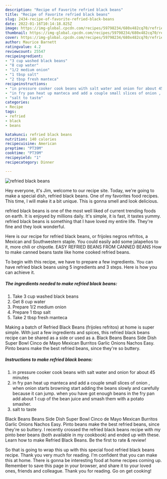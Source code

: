 ```yaml
---
description: "Recipe of Favorite refried black beans"
title: "Recipe of Favorite refried black beans"
slug: 2434-recipe-of-favorite-refried-black-beans
date: 2022-01-16T10:14:18.825Z
image: https://img-global.cpcdn.com/recipes/59798234/680x482cq70/refried-black-beans-recipe-main-photo.jpg
thumbnail: https://img-global.cpcdn.com/recipes/59798234/680x482cq70/refried-black-beans-recipe-main-photo.jpg
cover: https://img-global.cpcdn.com/recipes/59798234/680x482cq70/refried-black-beans-recipe-main-photo.jpg
author: Maurice Barnett
ratingvalue: 4.2
reviewcount: 25547
recipeingredient:
- "3 cup washed black beans"
- "8 cup water"
- "1/2 medium onion"
- "1 tbsp salt"
- "2 tbsp fresh manteca"
recipeinstructions:
- "in pressure cooker cook beans with salt water and onion for about 45 minutes"
- "in fry pan heat up manteca and add a couple small slices of onion , when onion starts browning start adding the beans slowly and carefully because it can jump. when you have got enough beans in the fry pan add about 1 cup of the bean juice and smash them with a potato smasher."
- "salt to taste"
categories:
- Recipe
tags:
- refried
- black
- beans

katakunci: refried black beans 
nutrition: 140 calories
recipecuisine: American
preptime: "PT39M"
cooktime: "PT39M"
recipeyield: "1"
recipecategory: Dinner

---
```



![refried black beans](https://img-global.cpcdn.com/recipes/59798234/680x482cq70/refried-black-beans-recipe-main-photo.jpg)

Hey everyone, it's Jim, welcome to our recipe site. Today, we're going to make a special dish, refried black beans. One of my favorites food recipes. This time, I will make it a bit unique. This is gonna smell and look delicious.

refried black beans is one of the most well liked of current trending foods on earth. It is enjoyed by millions daily. It's simple, it is fast, it tastes yummy. refried black beans is something that I have loved my entire life. They're fine and they look wonderful.

Here is our recipe for refried black beans, or frijoles negros refritos, a Mexican and Southwestern staple. You could easily add some jalapeños to it, more chili or chipotle. EASY REFRIED BEANS FROM CANNED BEANS How to make canned beans taste like home cooked refried beans.


To begin with this recipe, we have to prepare a few ingredients. You can have refried black beans using 5 ingredients and 3 steps. Here is how you can achieve it.

<!--inarticleads1-->

##### The ingredients needed to make refried black beans:

1. Take 3 cup washed black beans
1. Get 8 cup water
1. Prepare 1/2 medium onion
1. Prepare 1 tbsp salt
1. Take 2 tbsp fresh manteca


Making a batch of Refried Black Beans (frijoles refritos) at home is super simple. With just a few ingredients and spices, this refried black beans recipe can be shared as a side or used as a. Black Beans Beans Side Dish Super Bowl Cinco de Mayo Mexican Burritos Garlic Onions Nachos Easy. Pinto beans make the best refried beans, since they're so buttery. 

<!--inarticleads2-->

##### Instructions to make refried black beans:

1. in pressure cooker cook beans with salt water and onion for about 45 minutes
1. in fry pan heat up manteca and add a couple small slices of onion , when onion starts browning start adding the beans slowly and carefully because it can jump. when you have got enough beans in the fry pan add about 1 cup of the bean juice and smash them with a potato smasher.
1. salt to taste


Black Beans Beans Side Dish Super Bowl Cinco de Mayo Mexican Burritos Garlic Onions Nachos Easy. Pinto beans make the best refried beans, since they're so buttery. I recently crossed the refried black beans recipe with my pinto beer beans (both available in my cookbook) and ended up with these. Learn how to make Refried Black Beans. Be the first to rate & review! 

So that is going to wrap this up with this special food refried black beans recipe. Thank you very much for reading. I'm confident that you can make this at home. There is gonna be interesting food at home recipes coming up. Remember to save this page in your browser, and share it to your loved ones, friends and colleague. Thank you for reading. Go on get cooking!
